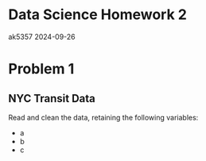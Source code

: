 Data Science Homework 2
================
ak5357
2024-09-26

# Problem 1

## NYC Transit Data

Read and clean the data, retaining the following variables:

- a
- b
- c
